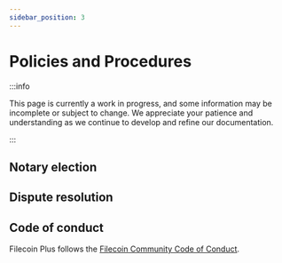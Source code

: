 ```yaml
---
sidebar_position: 3
---
```


# Policies and Procedures

:::info

This page is currently a work in progress, and some information may be incomplete or subject to change. We appreciate your patience and understanding as we continue to develop and refine our documentation.

:::

## Notary election

## Dispute resolution

## Code of conduct

Filecoin Plus follows the [Filecoin Community Code of Conduct](https://github.com/filecoin-project/community/blob/master/CODE_OF_CONDUCT.md).
